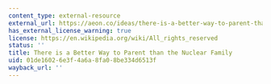 ```yaml
---
content_type: external-resource
external_url: https://aeon.co/ideas/there-is-a-better-way-to-parent-than-the-nuclear-family
has_external_license_warning: true
license: https://en.wikipedia.org/wiki/All_rights_reserved
status: ''
title: There is a Better Way to Parent than the Nuclear Family
uid: 01de1602-6e3f-4a6a-8fa0-8be334d6513f
wayback_url: ''
---
```

